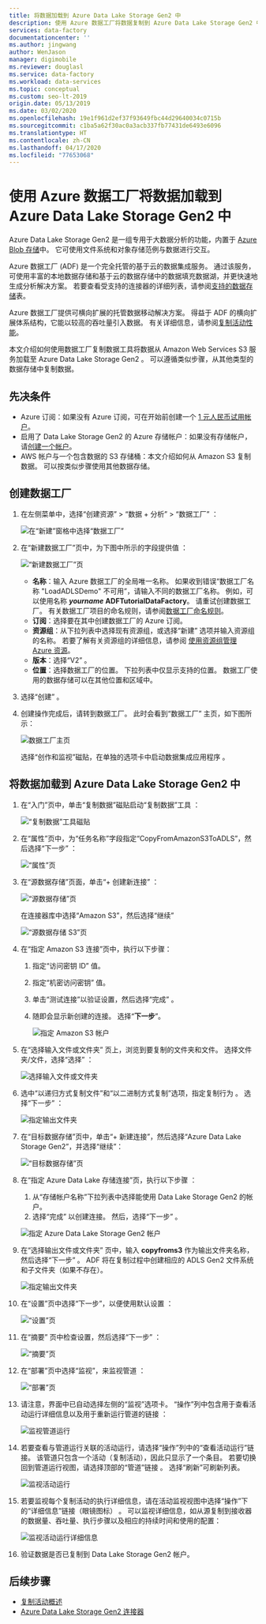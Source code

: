 ```yaml
---
title: 将数据加载到 Azure Data Lake Storage Gen2 中
description: 使用 Azure 数据工厂将数据复制到 Azure Data Lake Storage Gen2 中
services: data-factory
documentationcenter: ''
ms.author: jingwang
author: WenJason
manager: digimobile
ms.reviewer: douglasl
ms.service: data-factory
ms.workload: data-services
ms.topic: conceptual
ms.custom: seo-lt-2019
origin.date: 05/13/2019
ms.date: 03/02/2020
ms.openlocfilehash: 19e1f961d2ef37f93649fbc44d29640034c0715b
ms.sourcegitcommit: c1ba5a62f30ac0a3acb337fb77431de6493e6096
ms.translationtype: HT
ms.contentlocale: zh-CN
ms.lasthandoff: 04/17/2020
ms.locfileid: "77653068"
---
```

# <a name="load-data-into-azure-data-lake-storage-gen2-with-azure-data-factory"></a>使用 Azure 数据工厂将数据加载到 Azure Data Lake Storage Gen2 中

Azure Data Lake Storage Gen2 是一组专用于大数据分析的功能，内置于 [Azure Blob 存储](../storage/blobs/storage-blobs-introduction.md)中。 它可使用文件系统和对象存储范例与数据进行交互。

Azure 数据工厂 (ADF) 是一个完全托管的基于云的数据集成服务。 通过该服务，可使用丰富的本地数据存储和基于云的数据存储中的数据填充数据湖，并更快速地生成分析解决方案。 若要查看受支持的连接器的详细列表，请参阅[支持的数据存储](copy-activity-overview.md#supported-data-stores-and-formats)表。

Azure 数据工厂提供可横向扩展的托管数据移动解决方案。 得益于 ADF 的横向扩展体系结构，它能以较高的吞吐量引入数据。 有关详细信息，请参阅[复制活动性能](copy-activity-performance.md)。

本文介绍如何使用数据工厂复制数据工具将数据从 Amazon Web Services S3 服务加载至 Azure Data Lake Storage Gen2   。 可以遵循类似步骤，从其他类型的数据存储中复制数据。

## <a name="prerequisites"></a>先决条件

* Azure 订阅：如果没有 Azure 订阅，可在开始前创建一个 [1 元人民币试用帐户](https://www.azure.cn/en-us/pricing/1rmb-trial-full/?form-type=identityauth)。
* 启用了 Data Lake Storage Gen2 的 Azure 存储帐户：如果没有存储帐户，请[创建一个帐户](https://portal.azure.cn/#create/Microsoft.StorageAccount-ARM)。
* AWS 帐户与一个包含数据的 S3 存储桶：本文介绍如何从 Amazon S3 复制数据。 可以按类似步骤使用其他数据存储。

## <a name="create-a-data-factory"></a>创建数据工厂

1. 在左侧菜单中，选择“创建资源”   > “数据 + 分析”   > “数据工厂”  ：
   
   ![在“新建”窗格中选择“数据工厂”](./media/quickstart-create-data-factory-portal/new-azure-data-factory-menu.png)

2. 在“新建数据工厂”页中，为下图中所示的字段提供值  ： 
      
   ![“新建数据工厂”页](./media/load-azure-data-lake-storage-gen2//new-azure-data-factory.png)
 
    * **名称**：输入 Azure 数据工厂的全局唯一名称。 如果收到错误“数据工厂名称 \"LoadADLSDemo\" 不可用”，请输入不同的数据工厂名称。 例如，可以使用名称 _**yourname**_ **ADFTutorialDataFactory**。 请重试创建数据工厂。 有关数据工厂项目的命名规则，请参阅[数据工厂命名规则](naming-rules.md)。
    * **订阅**：选择要在其中创建数据工厂的 Azure 订阅。 
    * **资源组**：从下拉列表中选择现有资源组，或选择“新建”  选项并输入资源组的名称。 若要了解有关资源组的详细信息，请参阅 [使用资源组管理 Azure 资源](../azure-resource-manager/management/overview.md)。  
    * **版本**：选择“V2”  。
    * **位置**：选择数据工厂的位置。 下拉列表中仅显示支持的位置。 数据工厂使用的数据存储可以在其他位置和区域中。 

3. 选择“创建”  。
4. 创建操作完成后，请转到数据工厂。 此时会看到“数据工厂”  主页，如下图所示： 
   
   ![数据工厂主页](./media/load-azure-data-lake-storage-gen2/data-factory-home-page.png)

   选择“创作和监视”磁贴，在单独的选项卡中启动数据集成应用程序  。

## <a name="load-data-into-azure-data-lake-storage-gen2"></a>将数据加载到 Azure Data Lake Storage Gen2 中

1. 在“入门”页中，单击“复制数据”磁贴启动“复制数据”工具   ： 

   ![“复制数据”工具磁贴](./media/load-azure-data-lake-storage-gen2/copy-data-tool-tile.png)
2. 在“属性”页中，为“任务名称”字段指定“CopyFromAmazonS3ToADLS”，然后选择“下一步”     ：

    ![“属性”页](./media/load-azure-data-lake-storage-gen2/copy-data-tool-properties-page.png)
3. 在“源数据存储”页面，单击“+ 创建新连接”   ：

    ![“源数据存储”页](./media/load-azure-data-lake-storage-gen2/source-data-store-page.png)
    
    在连接器库中选择“Amazon S3”，然后选择“继续”  
    
    ![“源数据存储 S3”页](./media/load-azure-data-lake-storage-gen2/source-data-store-page-s3.png)
    
4. 在“指定 Amazon S3 连接”页中，执行以下步骤： 

   1. 指定“访问密钥 ID”  值。
   2. 指定“机密访问密钥”  值。
   3. 单击“测试连接”以验证设置，然后选择“完成”   。
   4. 随即会显示新创建的连接。 选择“**下一步**”。
   
      ![指定 Amazon S3 帐户](./media/load-azure-data-lake-storage-gen2/specify-amazon-s3-account.png)
      
5. 在“选择输入文件或文件夹”  页上，浏览到要复制的文件夹和文件。 选择文件夹/文件，选择“选择”  ：

    ![选择输入文件或文件夹](./media/load-azure-data-lake-storage-gen2/choose-input-folder.png)

6. 选中“以递归方式复制文件”和“以二进制方式复制”选项，指定复制行为   。 选择“下一步”  ：

    ![指定输出文件夹](./media/load-azure-data-lake-storage-gen2/specify-binary-copy.png)
    
7. 在“目标数据存储”页中，单击“+ 新建连接”，然后选择“Azure Data Lake Storage Gen2”，并选择“继续”：    

    ![“目标数据存储”页](./media/load-azure-data-lake-storage-gen2/destination-data-storage-page.png)

8. 在“指定 Azure Data Lake 存储连接”页，执行以下步骤  ：

   1. 从“存储帐户名称”下拉列表中选择能使用 Data Lake Storage Gen2 的帐户。
   2. 选择“完成”  以创建连接。 然后，选择“下一步”  。
   
   ![指定 Azure Data Lake Storage Gen2 帐户](./media/load-azure-data-lake-storage-gen2/specify-adls.png)

9. 在“选择输出文件或文件夹”  页中，输入 **copyfroms3** 作为输出文件夹名称，然后选择“下一步”  。 ADF 将在复制过程中创建相应的 ADLS Gen2 文件系统和子文件夹（如果不存在）。

    ![指定输出文件夹](./media/load-azure-data-lake-storage-gen2/specify-adls-path.png)

10. 在“设置”页中选择“下一步”，以便使用默认设置   ：

    ![“设置”页](./media/load-azure-data-lake-storage-gen2/copy-settings.png)
11. 在“摘要”  页中检查设置，然后选择“下一步”  ：

    ![“摘要”页](./media/load-azure-data-lake-storage-gen2/copy-summary.png)
12. 在“部署”页中选择“监视”，来监视管道   ：

    ![“部署”页](./media/load-azure-data-lake-storage-gen2/deployment-page.png)
13. 请注意，界面中已自动选择左侧的“监视”选项卡。  “操作”列中包含用于查看活动运行详细信息以及用于重新运行管道的链接  ：

    ![监视管道运行](./media/load-azure-data-lake-storage-gen2/monitor-pipeline-runs.png)

14. 若要查看与管道运行关联的活动运行，请选择“操作”列中的“查看活动运行”链接。   该管道只包含一个活动（复制活动），因此只显示了一个条目。 若要切换回到管道运行视图，请选择顶部的“管道”链接  。 选择“刷新”可刷新列表。  

    ![监视活动运行](./media/load-azure-data-lake-storage-gen2/monitor-activity-runs.png)

15. 若要监视每个复制活动的执行详细信息，请在活动监视视图中选择“操作”下的“详细信息”链接（眼镜图标）   。 可以监视详细信息，如从源复制到接收器的数据量、吞吐量、执行步骤以及相应的持续时间和使用的配置：

    ![监视活动运行详细信息](./media/load-azure-data-lake-storage-gen2/monitor-activity-run-details.png)

16. 验证数据是否已复制到 Data Lake Storage Gen2 帐户。

## <a name="next-steps"></a>后续步骤

* [复制活动概述](copy-activity-overview.md)
* [Azure Data Lake Storage Gen2 连接器](connector-azure-data-lake-storage.md)
